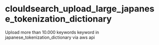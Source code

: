 # clouldsearch_upload_large_japanese_tokenization_dictionary
Upload more than 10.000 keywords keyword in japanese_tokenization_dictionary via aws api
